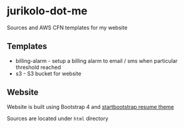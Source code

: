 # jurikolo-dot-me
Sources and AWS CFN templates for my website

## Templates
* billing-alarm - setup a billing alarm to email / sms when particular threshold reached
* s3 - S3 bucket for website

## Website
Website is built using Bootstrap 4 and [startbootstrap resume theme](https://startbootstrap.com/theme/resume)

Sources are located under `html` directory